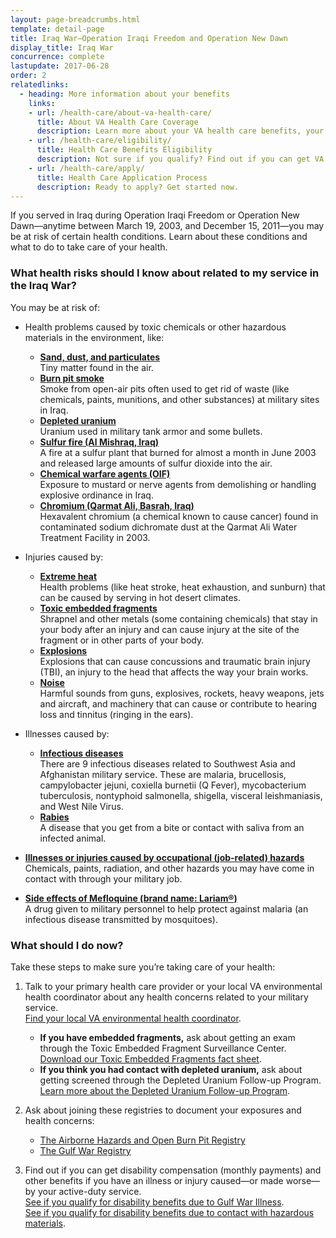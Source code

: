 ```yaml
---
layout: page-breadcrumbs.html
template: detail-page
title: Iraq War—Operation Iraqi Freedom and Operation New Dawn
display_title: Iraq War
concurrence: complete
lastupdate: 2017-06-28
order: 2
relatedlinks:
  - heading: More information about your benefits
    links:
    - url: /health-care/about-va-health-care/
      title: About VA Health Care Coverage
      description: Learn more about your VA health care benefits, your health care team, and where you’ll go for care.
    - url: /health-care/eligibility/
      title: Health Care Benefits Eligibility
      description: Not sure if you qualify? Find out if you can get VA health care benefits.
    - url: /health-care/apply/
      title: Health Care Application Process
      description: Ready to apply? Get started now.
---
```


<div class="va-introtext">

If you served in Iraq during Operation Iraqi Freedom or Operation New Dawn—anytime between March 19, 2003, and December 15, 2011—you may be at risk of certain health conditions. Learn about these conditions and what to do to take care of your health.

</div>

<div class="feature" markdown=“1”>

### What health risks should I know about related to my service in the Iraq War?

You may be at risk of:

- Health problems caused by toxic chemicals or other hazardous materials in the environment, like:
  - **[Sand, dust, and particulates](http://www.publichealth.va.gov/exposures/sand-dust-particulates/index.asp)** <br> Tiny matter found in the air. 
  - **[Burn pit smoke](http://www.publichealth.va.gov/exposures/burnpits/index.asp)** <br> Smoke from open-air pits often used to get rid of waste (like chemicals, paints, munitions, and other substances) at military sites in Iraq.  
  - **[Depleted uranium](http://www.publichealth.va.gov/exposures/depleted_uranium/index.asp)** <br> Uranium used in military tank armor and some bullets.
  - **[Sulfur fire (Al Mishraq, Iraq)](http://www.publichealth.va.gov/exposures/mishraq-sulfur-fire/index.asp)** <br> A fire at a sulfur plant that burned for almost a month in June 2003 and released large amounts of sulfur dioxide into the air.
  - **[Chemical warfare agents (OIF)](http://www.publichealth.va.gov/exposures/chemical-warfare-agents-oif.asp)** <br> Exposure to mustard or nerve agents from demolishing or handling explosive ordinance in Iraq.
  - **[Chromium (Qarmat Ali, Basrah, Iraq)](http://www.publichealth.va.gov/exposures/qarmat-ali/index.asp)** <br> Hexavalent chromium (a chemical known to cause cancer) found in contaminated sodium dichromate dust at the Qarmat Ali Water Treatment Facility in 2003.

- Injuries caused by:
  - **[Extreme heat](http://www.publichealth.va.gov/exposures/heat-injuries/index.asp)** <br> Health problems (like heat stroke, heat exhaustion, and sunburn) that can be caused by serving in hot desert climates.
  - **[Toxic embedded fragments](http://www.publichealth.va.gov/exposures/toxic_fragments/index.asp)** <br> Shrapnel and other metals (some containing chemicals) that stay in your body after an injury and can cause injury at the site of the fragment or in other parts of your body. 
  - **[Explosions](http://www.publichealth.va.gov/exposures/traumatic-brain-injury.asp)** <br> Explosions that can cause concussions and traumatic brain injury (TBI), an injury to the head that affects the way your brain works.
  - **[Noise](http://www.publichealth.va.gov/exposures/noise/index.asp)** <br> Harmful sounds from guns, explosives, rockets, heavy weapons, jets and aircraft, and machinery that can cause or contribute to hearing loss and tinnitus (ringing in the ears).

- Illnesses caused by:
  - **[Infectious diseases](http://www.publichealth.va.gov/exposures/infectious-diseases/index.asp)** <br>There are 9 infectious diseases related to Southwest Asia and Afghanistan military service. These are malaria, brucellosis, campylobacter jejuni, coxiella burnetii (Q Fever), mycobacterium tuberculosis, nontyphoid salmonella, shigella, visceral leishmaniasis, and West Nile Virus.
  - **[Rabies](http://www.publichealth.va.gov/exposures/rabies/index.asp)** <br>A disease that you get from a bite or contact with saliva from an infected animal.

- **[Illnesses or injuries caused by occupational (job-related) hazards](http://www.publichealth.va.gov/exposures/categories/occupational-hazards.asp)** <br>Chemicals, paints, radiation, and other hazards you may have come in contact with through your military job.

- **[Side effects of Mefloquine (brand name: Lariam®)](http://www.publichealth.va.gov/exposures/mefloquine-lariam.asp)** <br>A drug given to military personnel to help protect against malaria (an infectious disease transmitted by mosquitoes). 

</div>

### What should I do now?

Take these steps to make sure you’re taking care of your health:

<ol class="process">
<li class="process-step list-one">

Talk to your primary health care provider or your local VA environmental health coordinator about any health concerns related to your military service. <br>[Find your local VA environmental health coordinator](https://www.publichealth.va.gov/exposures/coordinators.asp). 

- **If you have embedded fragments,** ask about getting an exam through the Toxic Embedded Fragment Surveillance Center.<br> [Download our Toxic Embedded Fragments fact sheet](http://www.publichealth.va.gov/docs/exposures/TEFSC-veterans-fact-sheet.pdf).  
- **If you think you had contact with depleted uranium,** ask about getting screened through the Depleted Uranium Follow-up Program. <br>[Learn more about the Depleted Uranium Follow-up Program](http://www.publichealth.va.gov/exposures/depleted_uranium/followup_program.asp).

</li>

<li class="process-step list-two">

Ask about joining these registries to document your exposures and health concerns:
<br>
- [The Airborne Hazards and Open Burn Pit Registry](https://veteran.mobilehealth.va.gov/AHBurnPitRegistry/) 
- [The Gulf War Registry](http://www.publichealth.va.gov/exposures/gulfwar/benefits/registry-exam.asp)

</li>

<li class="process-step list-three">

Find out if you can get disability compensation (monthly payments) and other benefits if you have an illness or injury caused—or made worse—by your active-duty service. 
<br>
[See if you qualify for disability benefits due to Gulf War Illness](/disability-benefits/conditions/exposure-to-hazardous-materials/gulf-war-illness/).
<br>
[See if you qualify for disability benefits due to contact with hazardous materials](/disability-benefits/conditions/exposure-to-hazardous-materials/).

</li>
</ol>
